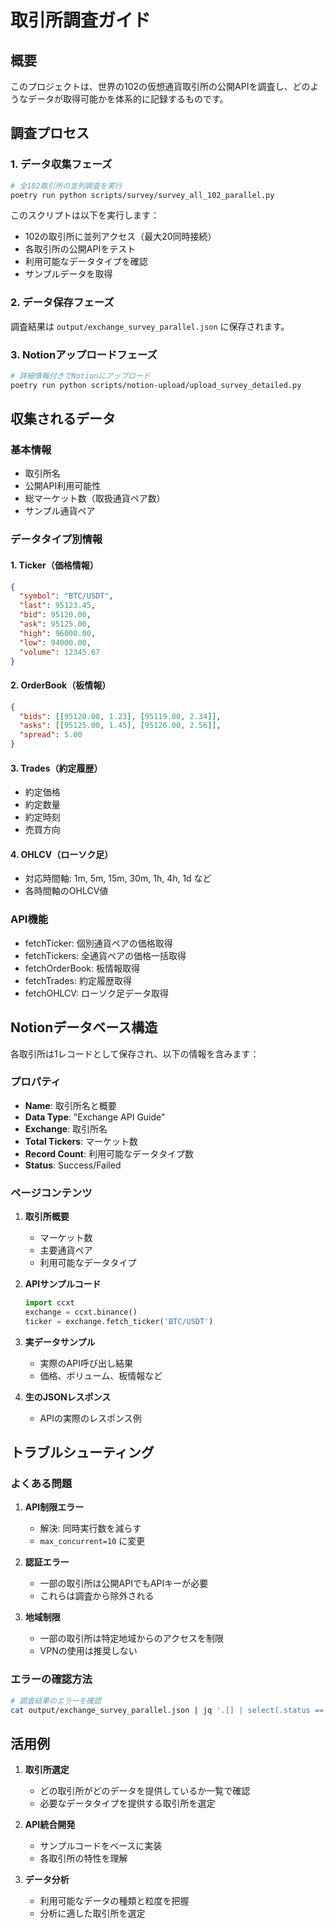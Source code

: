 # 取引所調査ガイド

## 概要

このプロジェクトは、世界の102の仮想通貨取引所の公開APIを調査し、どのようなデータが取得可能かを体系的に記録するものです。

## 調査プロセス

### 1. データ収集フェーズ

```bash
# 全102取引所の並列調査を実行
poetry run python scripts/survey/survey_all_102_parallel.py
```

このスクリプトは以下を実行します：
- 102の取引所に並列アクセス（最大20同時接続）
- 各取引所の公開APIをテスト
- 利用可能なデータタイプを確認
- サンプルデータを取得

### 2. データ保存フェーズ

調査結果は `output/exchange_survey_parallel.json` に保存されます。

### 3. Notionアップロードフェーズ

```bash
# 詳細情報付きでNotionにアップロード
poetry run python scripts/notion-upload/upload_survey_detailed.py
```

## 収集されるデータ

### 基本情報
- 取引所名
- 公開API利用可能性
- 総マーケット数（取扱通貨ペア数）
- サンプル通貨ペア

### データタイプ別情報

#### 1. Ticker（価格情報）
```json
{
  "symbol": "BTC/USDT",
  "last": 95123.45,
  "bid": 95120.00,
  "ask": 95125.00,
  "high": 96000.00,
  "low": 94000.00,
  "volume": 12345.67
}
```

#### 2. OrderBook（板情報）
```json
{
  "bids": [[95120.00, 1.23], [95119.00, 2.34]],
  "asks": [[95125.00, 1.45], [95126.00, 2.56]],
  "spread": 5.00
}
```

#### 3. Trades（約定履歴）
- 約定価格
- 約定数量
- 約定時刻
- 売買方向

#### 4. OHLCV（ローソク足）
- 対応時間軸: 1m, 5m, 15m, 30m, 1h, 4h, 1d など
- 各時間軸のOHLCV値

### API機能
- fetchTicker: 個別通貨ペアの価格取得
- fetchTickers: 全通貨ペアの価格一括取得
- fetchOrderBook: 板情報取得
- fetchTrades: 約定履歴取得
- fetchOHLCV: ローソク足データ取得

## Notionデータベース構造

各取引所は1レコードとして保存され、以下の情報を含みます：

### プロパティ
- **Name**: 取引所名と概要
- **Data Type**: "Exchange API Guide"
- **Exchange**: 取引所名
- **Total Tickers**: マーケット数
- **Record Count**: 利用可能なデータタイプ数
- **Status**: Success/Failed

### ページコンテンツ
1. **取引所概要**
   - マーケット数
   - 主要通貨ペア
   - 利用可能なデータタイプ

2. **APIサンプルコード**
   ```python
   import ccxt
   exchange = ccxt.binance()
   ticker = exchange.fetch_ticker('BTC/USDT')
   ```

3. **実データサンプル**
   - 実際のAPI呼び出し結果
   - 価格、ボリューム、板情報など

4. **生のJSONレスポンス**
   - APIの実際のレスポンス例

## トラブルシューティング

### よくある問題

1. **API制限エラー**
   - 解決: 同時実行数を減らす
   - `max_concurrent=10` に変更

2. **認証エラー**
   - 一部の取引所は公開APIでもAPIキーが必要
   - これらは調査から除外される

3. **地域制限**
   - 一部の取引所は特定地域からのアクセスを制限
   - VPNの使用は推奨しない

### エラーの確認方法

```bash
# 調査結果のエラーを確認
cat output/exchange_survey_parallel.json | jq '.[] | select(.status == "error") | {exchange, errors}'
```

## 活用例

1. **取引所選定**
   - どの取引所がどのデータを提供しているか一覧で確認
   - 必要なデータタイプを提供する取引所を選定

2. **API統合開発**
   - サンプルコードをベースに実装
   - 各取引所の特性を理解

3. **データ分析**
   - 利用可能なデータの種類と粒度を把握
   - 分析に適した取引所を選定